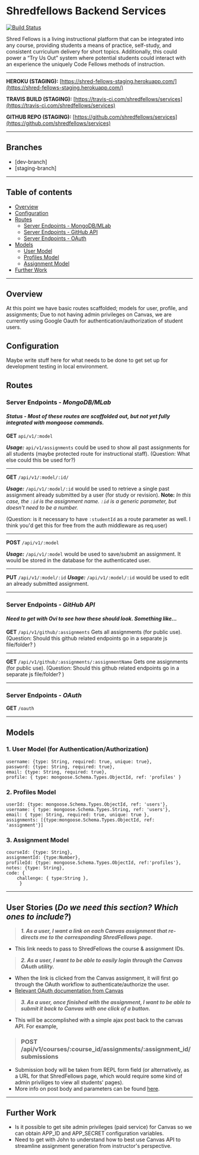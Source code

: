 
# Shredfellows Backend Services

[![Build Status](https://travis-ci.com/shredfellows/services.svg?branch=staging-branch)](https://travis-ci.com/shredfellows/services)

Shred Fellows is a  living instructional platform that can be integrated into any course, providing students a means of practice, self-study, and consistent curriculum delivery for short topics. Additionally, this could power a “Try Us Out” system where potential students could interact with an experience the uniquely Code Fellows methods of instruction.
___

**HEROKU (STAGING):** [https://shred-fellows-staging.herokuapp.com/](https://shred-fellows-staging.herokuapp.com/)

**TRAVIS BUILD (STAGING):** [https://travis-ci.com/shredfellows/services](https://travis-ci.com/shredfellows/services)

**GITHUB REPO (STAGING):** 
[https://github.com/shredfellows/services](https://github.com/shredfellows/services)
___

## Branches
  * [dev-branch]
  * [staging-branch]
  
___
## Table of contents
* [Overview](#overview)
* [Configuration](#configuration)
* [Routes](#routes)
	* [Server Endpoints - MongoDB/MLab](#mongo)
	* [Server Endpoints - GitHub API](#github)
	* [Server Endpoints - OAuth](#oauth)
* [Models](#models)
	* [User Model](#user-model)
	* [Profiles Model](#profiles-model)
	* [Assignment Model](#ass-model)
* [Further Work](#further-work)

___
<a id="overview"></a>
## Overview

At this point we have basic routes scaffolded; models for user, profile, and assignments; Due to not having admin privileges on Canvas, we are currently using Google Oauth for authentication/authorization of student users. 

<a id="configuration"></a>
## Configuration
Maybe write stuff here for what needs to be done to get set up for development testing in local environment.

<a id="routes"></a>
## Routes

<a id="mongo"></a>
### Server Endpoints - *MongoDB/MLab*

#### ***Status*** - *Most of these routes are scaffolded out, but not yet fully integrated with mongoose commands.*


**GET** `api/v1/:model`

***Usage:*** `api/v1/assignments` could be used to show all past assignments  for all students (maybe protected route for instructional staff). 
(Question: What else could this be used for?)
___

**GET** `/api/v1/:model/:id/`

***Usage:*** `/api/v1/:model/:id` would be used to retrieve a single past assignment already submitted by a user (for study or revision). **Note:** *In this case, the `:id` is the assignment name. `:id` is a generic parameter, but doesn't need to be a number.* 

(Question: is it necessary to have `:studentId` as a route parameter as well. I think you'd get this for free from the auth middleware as req.user)
___

**POST** `/api/v1/:model`

***Usage:*** `/api/v1/:model` would be used to save/submit an assignment. It would be stored in the database for the authenticated user.
___

**PUT** `/api/v1/:model/:id`
***Usage:*** `/api/v1/:model/:id` would be used to edit an already submitted assignment.

___
<a id="github"></a>
### Server Endpoints - *GitHub API*

#### *Need to get with Ovi to see how these should look. Something like...*
**GET** `/api/v1/github/:assignments`
Gets all assignments (for public use).
(Question: Should this github related endpoints go in a separate js file/folder? )
___

**GET** `/api/v1/github/:assignments/:assignmentName`
Gets one assignments (for public use).
(Question: Should this github related endpoints go in a separate js file/folder? )

___
<a id="oauth"></a>
### Server Endpoints - *OAuth*

**GET** `/oauth`

___
<a id="models"></a>
## Models

<a id="user-model"></a>
### 1. User Model (for Authentication/Authorization)
    username: {type: String, required: true, unique: true},
    password: {type: String, required: true},
    email: {type: String, required: true},
    profile: { type: mongoose.Schema.Types.ObjectId, ref: 'profiles' }
    
<a id="profiles-model"></a>
### 2. Profiles Model
    userId: {type: mongoose.Schema.Types.ObjectId, ref: 'users'},
    username: { type: mongoose.Schema.Types.String, ref: 'users'},
    email: { type: String, required: true, unique: true },
    assignments: [{type:mongoose.Schema.Types.ObjectId, ref: 'assignment'}]
    
<a id="ass-model"></a>    
### 3. Assignment Model
    courseId: {type: String},
    assignmentId: {type:Number},
    profileId: {type: mongoose.Schema.Types.ObjectId, ref:'profiles'},
    notes: {type: String},
    code: {
	    challenge: { type:String },
		 }
___
   
 ## User Stories  (*Do we need this section? Which ones to include?*)
 > ***1. As a user, I want a link on each Canvas assignment that re-directs me to the corresponding ShredFellows page.***

 - This link needs to pass to ShredFellows the course & assignment IDs.

> ***2. As a user, I want to be able to easily login through the Canvas OAuth utility.***

 - When the link is clicked from the Canvas assignment, it will first go through the OAuth workflow to authenticate/authorize the user. 
 - [Relevant OAuth documentation from Canvas](https://canvas.instructure.com/doc/api/file.oauth.html)

> ***3. As a user, once finished with the assignment, I want to be able to submit it back to Canvas with one click of a button.***

- This will be accomplished with a simple ajax post back to the canvas API. For example,
> ### POST /api/v1/courses/:course_id/assignments/:assignment_id/submissions

 - Submission body will be taken from REPL form field (or alternatively, as a URL for that ShredFellows page, which would require some kind of admin priviliges to view all students' pages). 
 - More info on post body and parameters can be found [here](https://canvas.instructure.com/doc/api/submissions.html).
___

<a id="futher-work"></a>
## Further Work

- Is it possible to get site admin privileges (paid service) for Canvas so we can obtain APP_ID and APP_SECRET configuration variables.
- Need to get with John to understand how to best use Canvas API to streamline assignment generation from instructor's perspective.

